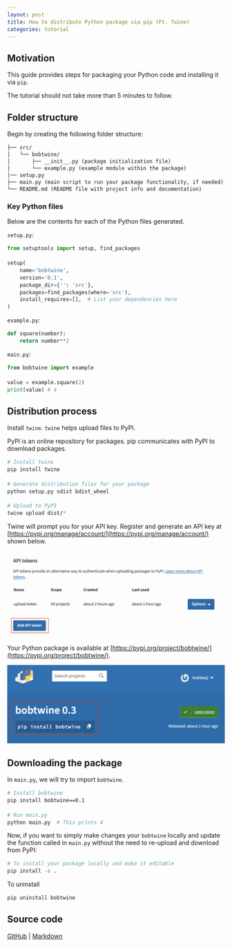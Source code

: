 ```yaml
---
layout: post
title: How to distribute Python package via pip (Ft. Twine)
categories: tutorial
---
```


## Motivation

This guide provides steps for packaging your Python code and installing it via
`pip`.

The tutorial should not take more than 5 minutes to follow.

## Folder structure

Begin by creating the following folder structure:

```
├── src/
│   └── bobtwine/
│       ├── __init__.py (package initialization file)
│       └── example.py (example module within the package)
│── setup.py
├── main.py (main script to run your package functionality, if needed)
└── README.md (README file with project info and documentation)
```

### Key Python files

Below are the contents for each of the Python files generated.

`setup.py`:

```python
from setuptools import setup, find_packages

setup(
    name='bobtwine',
    version='0.1',
    package_dir={'': 'src'},
    packages=find_packages(where='src'),
    install_requires=[],  # List your dependencies here
)
```

`example.py`:

```python
def square(number):
    return number**2
```

`main.py`:

```python
from bobtwine import example

value = example.square(2)
print(value) # 4
```

## Distribution process

Install `twine`. `twine` helps upload files to PyPI.

PyPI is an online repository for packages. pip communicates with PyPI to
download packages.

```bash
# Install twine
pip install twine

# Generate distribution files for your package
python setup.py sdist bdist_wheel

# Upload to PyPI
twine upload dist/*
```

Twine will prompt you for your API key. Register and generate an API key at
[https://pypi.org/manage/account/](https://pypi.org/manage/account/) shown
below.

![](/files/blog/2024-03-22-python-package-distribution/img/1.png)

Your Python package is available at
[https://pypi.org/project/bobtwine/](https://pypi.org/project/bobtwine/).

![](/files/blog/2024-03-22-python-package-distribution/img/2.png)

## Downloading the package

In `main.py`, we will try to import `bobtwine`.

```bash
# Install bobtwine
pip install bobtwine==0.1

# Run main.py
python main.py  # This prints 4
```

Now, if you want to simply make changes your `bobtwine` locally and update the function called in `main.py` without the need to re-upload and download from PyPI:

```bash
# To install your package locally and make it editable
pip install -e .
```

To uninstall

```bash
pip uninstall bobtwine
```

## Source code

[GitHub](https://github.com/bobleesj/bobleesj.github.io/tree/main/files/blog/2024-03-22-python-package-distribution/source-code) |
[Markdown](https://github.com/bobleesj/bobleesj.github.io/blob/main/_posts/2024-03-22-python-package-distribution.md)
